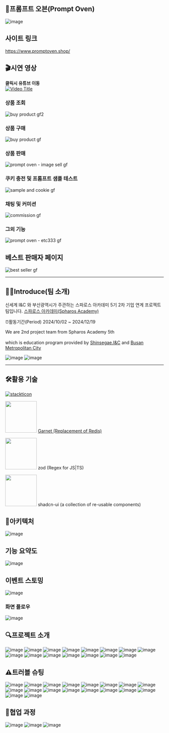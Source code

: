 ## 🍞프롬프트 오븐(Prompt Oven)
![image](https://github.com/user-attachments/assets/61aec1e6-c221-4098-8e33-ae43c322fde7)

## 사이트 링크
https://www.promptoven.shop/

## 🎬시연 영상
**클릭시 유튜브 이동**
<br>
[![Video Title](https://img.youtube.com/vi/AGIUcD3vmp8/0.jpg)](https://www.youtube.com/watch?v=AGIUcD3vmp8)

### 상품 조회
![buy product gf2](https://github.com/user-attachments/assets/23106ca3-025b-492c-a309-39f734206a39)

### 상품 구매
![buy product gf](https://github.com/user-attachments/assets/dcefbb80-4579-4bae-b3e2-d154a6225bd6)

### 상품 판매
![prompt oven - image sell gf](https://github.com/user-attachments/assets/5bac9f1e-8470-4f47-9a0b-6f0e4166d146)

### 쿠키 충전 및 프롬프트 샘플 테스트
![sample and cookie gf](https://github.com/user-attachments/assets/e056edc9-c151-4577-9c5b-7b55aa05e695)

### 채팅 및 커미션
![commission gf](https://github.com/user-attachments/assets/46e7d198-320c-48a7-80fd-f559bb0da11f)

### 그외 기능
![prompt oven - etc333 gf](https://github.com/user-attachments/assets/5c5d104f-fb5d-45f4-ad1c-716e8a896df3)


## 베스트 판매자 페이지
![best seller gf](https://github.com/user-attachments/assets/26fcd3c3-2290-4fd2-bbc6-48fff2991bb4)

****
## 🙋‍♀️Introduce(팀 소개)
신세계 I&C 와 부산광역시가 주관하는 스파로스 아카데미 5기
2차 기업 연계 프로젝트 팀입니다.
[스파로스 아카데미(Spharos Academy)](https://swedu.spharosacademy.com/spharos_total.html)

⏰활동기간(Period) 2024/10/02 ~ 2024/12/19

We are 2nd project team from Spharos Academy 5th <br></br> which is education program provided by [Shinsegae.I&C](https://shinsegae-inc.com/) and [Busan Metropolitan City](busan.go.kr) 

![image](https://github.com/user-attachments/assets/726e04ef-b746-46f8-851b-25239c7e1a5e)
![image](https://github.com/user-attachments/assets/b06692b2-5b8b-42dd-a069-93991e1aeeed)



****

## 🛠️활용 기술
[![stackticon](https://firebasestorage.googleapis.com/v0/b/stackticon-81399.appspot.com/o/images%2F1732863069435?alt=media&token=6dd8236c-13f8-48e2-9511-445c592e7a2c)](https://github.com/msdio/stackticon)

<img src="https://microsoft.github.io/garnet/img/garnet-logo-diamond.png" width="100"></img> [Garnet (Replacement of Redis)](https://github.com/microsoft/garnet)

<img src="https://zod.dev/logo.svg" width="100"></img> zod (Regex for JS|TS)

<img src="https://mediaresource.sfo2.digitaloceanspaces.com/wp-content/uploads/2024/04/20161105/shadcn-ui-logo-EF735EC0E5-seeklogo.com.png" width="100"></img> shadcn-ui (a collection of re-usable components)


## 📐아키텍처
![image](https://github.com/user-attachments/assets/dfcb1e13-ecfd-453f-935e-2e308c7c4986)

## 기능 요약도
![image](https://github.com/user-attachments/assets/cacad65a-0eff-4af2-82c9-72e6cdd21331)


## 이벤트 스토밍
![image](https://github.com/user-attachments/assets/535cfb15-0ac9-425f-8f4e-a95a7bccc929)

### 화면 플로우
![image](https://github.com/user-attachments/assets/794bcbde-91a5-4f58-8c5a-49f58bd79980)

## 🔍프로젝트 소개
![image](https://github.com/user-attachments/assets/0f946b91-195a-4f97-ba9e-7dd927d2e00f)
![image](https://github.com/user-attachments/assets/ad6aae53-2a76-45a9-88ac-cdaf88be8a57)
![image](https://github.com/user-attachments/assets/c9345828-06e8-45e1-b70c-187fb37df462)
![image](https://github.com/user-attachments/assets/4840a57b-ac67-48ee-b11e-94f7bb9c289e)
![image](https://github.com/user-attachments/assets/be8f162c-8968-4750-bea7-8941e67f4f75)
![image](https://github.com/user-attachments/assets/89aa4936-3dc4-4bd1-8a75-b988da24b705)
![image](https://github.com/user-attachments/assets/6d649a08-a7b8-4480-bcb0-e1e26c2f053e)
![image](https://github.com/user-attachments/assets/17216c33-718f-43e1-9d9b-f6e98ca71f19)
![image](https://github.com/user-attachments/assets/6005fef1-c5cc-4ba7-a6cc-c3f756e9501c)
![image](https://github.com/user-attachments/assets/aa99f96a-f213-46ca-9c23-6d9b31bd0db8)
![image](https://github.com/user-attachments/assets/bff39922-3559-40b0-a76c-536c3f13764e)
![image](https://github.com/user-attachments/assets/26d111c3-d312-42ea-9e81-5ce5a74282c5)
![image](https://github.com/user-attachments/assets/67550bbc-797a-4259-a261-91b6f5cbb7d3)
![image](https://github.com/user-attachments/assets/5b026639-7bbe-4b9f-b597-40879de539e7)
![image](https://github.com/user-attachments/assets/2d43ce92-f6a9-478c-955f-bab8fd94044d)

## ⚠️트러블 슈팅
![image](https://github.com/user-attachments/assets/8cac2d69-e8fb-4215-8ec8-1411cbd8558f)
![image](https://github.com/user-attachments/assets/ea81fcc4-b980-4313-a2d9-28b5122bf615)
![image](https://github.com/user-attachments/assets/2609c3b9-8ae3-494f-a6a7-69af73a0823f)
![image](https://github.com/user-attachments/assets/3fef3e96-5f36-455a-bdf4-dacc6d3ba6ea)
![image](https://github.com/user-attachments/assets/de4aa527-3a58-4e70-ab3f-1bf1b8cf60e4)
![image](https://github.com/user-attachments/assets/1c1a9ee9-4d54-4d4c-af5f-2d7a25e94dfc)
![image](https://github.com/user-attachments/assets/2747594c-6149-4ff3-bc29-0b891b5948c6)
![image](https://github.com/user-attachments/assets/e3ba5591-57f0-4445-a0b9-ad717df9aac8)
![image](https://github.com/user-attachments/assets/5583a0a9-8291-4d25-9bf5-a7798b7bde6c)
![image](https://github.com/user-attachments/assets/ad9fb97f-8876-4a19-ae73-ccdaecbb003a)
![image](https://github.com/user-attachments/assets/f7a1f84f-3dc9-4132-9c47-cd48b821a918)
![image](https://github.com/user-attachments/assets/212cc7cc-2b26-4078-9dc5-57a9e91839b1)
![image](https://github.com/user-attachments/assets/aed79069-b8a2-4dae-aefd-fad50eacb5c1)
![image](https://github.com/user-attachments/assets/835e1a2e-19c7-4807-bb56-39aff83fd104)
![image](https://github.com/user-attachments/assets/a02e345c-792f-4b34-ae09-9f20a3f7b117)
![image](https://github.com/user-attachments/assets/1d7bcd32-9f51-4282-8ae3-62e9df218492)
![image](https://github.com/user-attachments/assets/a330907b-0f31-455d-98b8-2b90ace72cdc)
![image](https://github.com/user-attachments/assets/31d7d1c9-0416-45c5-b5a2-66148b2f1576)

## 🤝협업 과정
![image](https://github.com/user-attachments/assets/a893c989-a24e-409f-b4d1-1a5746a98cdf)
![image](https://github.com/user-attachments/assets/c2ebed46-f2bd-4739-b01f-76968261c455)
![image](https://github.com/user-attachments/assets/9e53d7fb-36b8-4d95-906d-9533dd7626ec)

<br>

